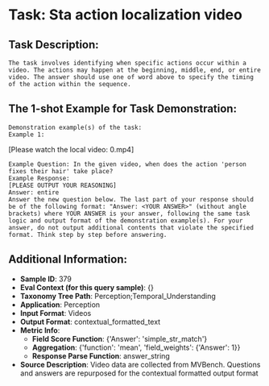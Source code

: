 # Task: Sta action localization video

## Task Description:

```
The task involves identifying when specific actions occur within a video. The actions may happen at the beginning, middle, end, or entire video. The answer should use one of word above to specify the timing of the action within the sequence.
```

## The 1-shot Example for Task Demonstration:

```
Demonstration example(s) of the task:
Example 1:
```

[Please watch the local video: 0.mp4]

```
Example Question: In the given video, when does the action 'person fixes their hair' take place?
Example Response:
[PLEASE OUTPUT YOUR REASONING]
Answer: entire
Answer the new question below. The last part of your response should be of the following format: "Answer: <YOUR ANSWER>" (without angle brackets) where YOUR ANSWER is your answer, following the same task logic and output format of the demonstration example(s). For your answer, do not output additional contents that violate the specified format. Think step by step before answering.
```

## Additional Information:

- **Sample ID**: 379
- **Eval Context (for this query sample)**: {}
- **Taxonomy Tree Path**: Perception;Temporal_Understanding
- **Application**: Perception
- **Input Format**: Videos
- **Output Format**: contextual_formatted_text
- **Metric Info**:
  - **Field Score Function**: {'Answer': 'simple_str_match'}
  - **Aggregation**: {'function': 'mean', 'field_weights': {'Answer': 1}}
  - **Response Parse Function**: answer_string
- **Source Description**: Video data are collected from MVBench. Questions and answers are repurposed for the contextual formatted output format
